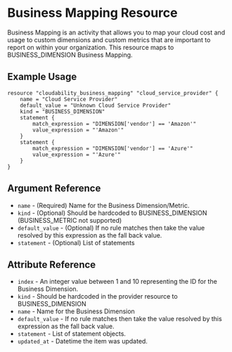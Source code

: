 # Business Mapping Resource

Business Mapping is an activity that allows you to map your cloud cost and usage to custom dimensions and custom metrics that are important to report on within your organization.
This resource maps to BUSINESS_DIMENSION Business Mapping.

## Example Usage

```hcl
resource "cloudability_business_mapping" "cloud_service_provider" {
    name = "Cloud Service Provider"
    default_value = "Unknown Cloud Service Provider"
    kind = "BUSINESS_DIMENSION"
    statement {
        match_expression = "DIMENSION['vendor'] == 'Amazon'"
        value_expression = "'Amazon'"
    }
    statement {
        match_expression = "DIMENSION['vendor'] == 'Azure'"
        value_expression = "'Azure'"
    }
}
```

## Argument Reference

* `name` - (Required) Name for the Business Dimension/Metric.
* `kind` - (Optional) Should be hardcoded to BUSINESS_DIMENSION (BUSINESS_METRIC not supported)
* `default_value` - (Optional) If no rule matches then take the value resolved by this expression as the fall back value.
* `statement` - (Optional) List of statements

## Attribute Reference

* `index` - An integer value between 1 and 10 representing the ID for the Business Dimension.
* `kind` - Should be hardcoded in the provider resource to BUSINESS_DIMENSION
* `name` - Name for the Business Dimension
* `default_value` - If no rule matches then take the value resolved by this expression as the fall back value.
* `statement` -  List of statement objects.
* `updated_at` - Datetime the item was updated.
